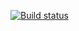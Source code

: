 [![Build status](https://ci.appveyor.com/api/projects/status/l3m2rog2bst0771k?svg=true)](https://ci.appveyor.com/project/svetlanarykova/gradle1-2-ci)